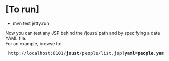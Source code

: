 [To run]
=======
 - mvn test jetty:run
 
Now you can test any JSP behind the /joust/ path and by specifying a data YAML file.    
For an example, browse to:
 <pre>
 http://localhost:8101/<b>joust</b>/people/list.jsp<b>?yaml=people.yaml</b>
 </pre>